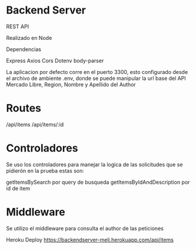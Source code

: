﻿# Backend Server 
 
 REST API
 
 Realizado en Node
 
 Dependencias
 
 Express
 Axios
 Cors
 Dotenv
 body-parser
 
 La aplicacion por defecto corre en el puerto 3300, esto configurado desde el archivo de ambiente .env, donde se puede manipular la url base del API Mercado Libre, Region, Nombre y Apellido del Author
 
 # Routes
 
 /api/items
 /api/items/:id
 
 # Controladores
 
 Se uso los controladores para manejar la logica de las solicitudes que se pidierón en la prueba estas son:
 
 getItemsBySearch  por query de busqueda
 getItemsByIdAndDescription   por id de item
 
 
 # Middleware
 
 Se utilizo el middleware para consulta el author de las peticiones
 
 
 Heroku Deploy
 https://backendserver-meli.herokuapp.com/api/items
 
